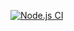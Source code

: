 [![Node.js CI](https://github.com/xAtsuUC/ArkaLife/actions/workflows/node.js.yml/badge.svg?branch=main)](https://github.com/xAtsuUC/ArkaLife/actions/workflows/node.js.yml)